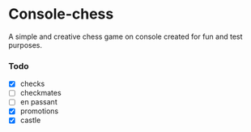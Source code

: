 # Console-chess
A simple and creative chess game on console created for fun and test purposes.

### Todo
- [x] checks
- [ ] checkmates
- [ ] en passant 
- [x] promotions
- [x] castle